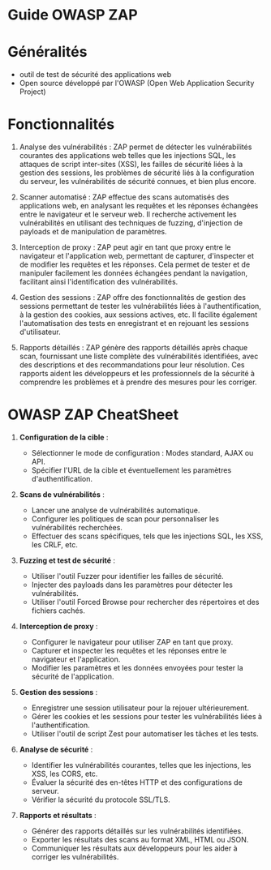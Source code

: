 # Guide OWASP ZAP

# Généralités
* outil de test de sécurité des applications web
* Open source développé par l'OWASP (Open Web Application Security Project)

# Fonctionnalités
1. Analyse des vulnérabilités : ZAP permet de détecter les vulnérabilités courantes des applications web telles que les injections SQL, les attaques de script inter-sites (XSS), les failles de sécurité liées à la gestion des sessions, les problèmes de sécurité liés à la configuration du serveur, les vulnérabilités de sécurité connues, et bien plus encore.
    
2. Scanner automatisé : ZAP effectue des scans automatisés des applications web, en analysant les requêtes et les réponses échangées entre le navigateur et le serveur web. Il recherche activement les vulnérabilités en utilisant des techniques de fuzzing, d'injection de payloads et de manipulation de paramètres.
    
3. Interception de proxy : ZAP peut agir en tant que proxy entre le navigateur et l'application web, permettant de capturer, d'inspecter et de modifier les requêtes et les réponses. Cela permet de tester et de manipuler facilement les données échangées pendant la navigation, facilitant ainsi l'identification des vulnérabilités.
    
4. Gestion des sessions : ZAP offre des fonctionnalités de gestion des sessions permettant de tester les vulnérabilités liées à l'authentification, à la gestion des cookies, aux sessions actives, etc. Il facilite également l'automatisation des tests en enregistrant et en rejouant les sessions d'utilisateur.
    
5. Rapports détaillés : ZAP génère des rapports détaillés après chaque scan, fournissant une liste complète des vulnérabilités identifiées, avec des descriptions et des recommandations pour leur résolution. Ces rapports aident les développeurs et les professionnels de la sécurité à comprendre les problèmes et à prendre des mesures pour les corriger.

# OWASP ZAP CheatSheet

1. **Configuration de la cible** :
    - Sélectionner le mode de configuration : Modes standard, AJAX ou API.
    - Spécifier l'URL de la cible et éventuellement les paramètres d'authentification.

1. **Scans de vulnérabilités** :
    - Lancer une analyse de vulnérabilités automatique.
    - Configurer les politiques de scan pour personnaliser les vulnérabilités recherchées.
    - Effectuer des scans spécifiques, tels que les injections SQL, les XSS, les CRLF, etc.

1. **Fuzzing et test de sécurité** :
    - Utiliser l'outil Fuzzer pour identifier les failles de sécurité.
    - Injecter des payloads dans les paramètres pour détecter les vulnérabilités.
    - Utiliser l'outil Forced Browse pour rechercher des répertoires et des fichiers cachés.

1. **Interception de proxy** :
    - Configurer le navigateur pour utiliser ZAP en tant que proxy.
    - Capturer et inspecter les requêtes et les réponses entre le navigateur et l'application.
    - Modifier les paramètres et les données envoyées pour tester la sécurité de l'application.

1. **Gestion des sessions** :
    - Enregistrer une session utilisateur pour la rejouer ultérieurement.
    - Gérer les cookies et les sessions pour tester les vulnérabilités liées à l'authentification.
    - Utiliser l'outil de script Zest pour automatiser les tâches et les tests.

1. **Analyse de sécurité** :
    - Identifier les vulnérabilités courantes, telles que les injections, les XSS, les CORS, etc.
    - Évaluer la sécurité des en-têtes HTTP et des configurations de serveur.
    - Vérifier la sécurité du protocole SSL/TLS.

1. **Rapports et résultats** :
    - Générer des rapports détaillés sur les vulnérabilités identifiées.
    - Exporter les résultats des scans au format XML, HTML ou JSON.
    - Communiquer les résultats aux développeurs pour les aider à corriger les vulnérabilités.